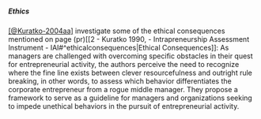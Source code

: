 ##### Ethics

[[@Kuratko-2004aa]](t) investigate some of the ethical consequences mentioned on page (pr)[[2 - Kuratko 1990, - Intrapreneurship Assessment Instrument - IAI#^ethicalconsequences|Ethical Consequences]]: As managers are challenged with overcoming specific obstacles in their quest for entrepreneurial activity, the authors perceive the need to recognize where the fine line exists between clever resourcefulness and outright rule breaking, in other words, to assess which behavior differentiates the corporate entrepreneur from a rogue middle manager. They propose a framework to serve as a guideline for managers and organizations seeking to impede unethical behaviors in the pursuit of entrepreneurial activity.